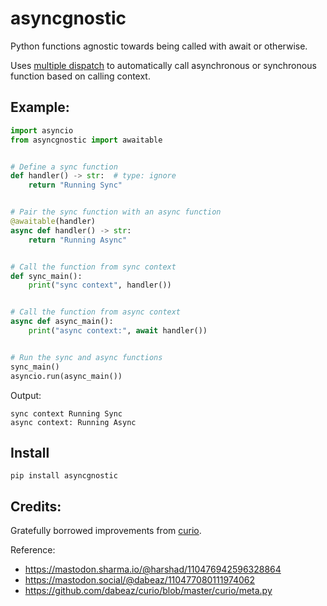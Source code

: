 # asyncgnostic

Python functions agnostic towards being called with await or otherwise.

Uses [multiple dispatch](https://en.wikipedia.org/wiki/Multiple_dispatch)
to automatically call asynchronous or synchronous function based on calling context.

## Example:

```python
import asyncio
from asyncgnostic import awaitable


# Define a sync function
def handler() -> str:  # type: ignore
    return "Running Sync"


# Pair the sync function with an async function
@awaitable(handler)
async def handler() -> str:
    return "Running Async"


# Call the function from sync context
def sync_main():
    print("sync context", handler())


# Call the function from async context
async def async_main():
    print("async context:", await handler())


# Run the sync and async functions
sync_main()
asyncio.run(async_main())
```

Output:

```console
sync context Running Sync
async context: Running Async
```


## Install

```
pip install asyncgnostic
```


## Credits:

Gratefully borrowed improvements from [curio](https://github.com/dabeaz/curio/).

Reference:
  - https://mastodon.sharma.io/@harshad/110476942596328864
  - https://mastodon.social/@dabeaz/110477080111974062
  - https://github.com/dabeaz/curio/blob/master/curio/meta.py
